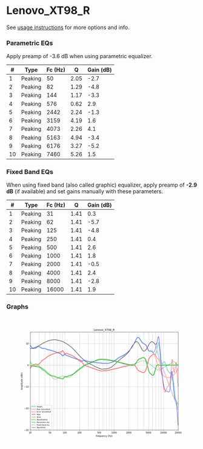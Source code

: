 # Lenovo_XT98_R
See [usage instructions](https://github.com/jaakkopasanen/AutoEq#usage) for more options and info.

### Parametric EQs
Apply preamp of -3.6 dB when using parametric equalizer.

|   # | Type    |   Fc (Hz) |    Q |   Gain (dB) |
|-----|---------|-----------|------|-------------|
|   1 | Peaking |        50 | 2.05 |        -2.7 |
|   2 | Peaking |        82 | 1.29 |        -4.8 |
|   3 | Peaking |       144 | 1.17 |        -3.3 |
|   4 | Peaking |       576 | 0.62 |         2.9 |
|   5 | Peaking |      2442 | 2.24 |        -1.3 |
|   6 | Peaking |      3159 | 4.19 |         1.6 |
|   7 | Peaking |      4073 | 2.26 |         4.1 |
|   8 | Peaking |      5163 | 4.94 |        -3.4 |
|   9 | Peaking |      6176 | 3.27 |        -5.2 |
|  10 | Peaking |      7460 | 5.26 |         1.5 |

### Fixed Band EQs
When using fixed band (also called graphic) equalizer, apply preamp of **-2.9 dB** (if available) and set gains manually with these parameters.

|   # | Type    |   Fc (Hz) |    Q |   Gain (dB) |
|-----|---------|-----------|------|-------------|
|   1 | Peaking |        31 | 1.41 |         0.3 |
|   2 | Peaking |        62 | 1.41 |        -5.7 |
|   3 | Peaking |       125 | 1.41 |        -4.8 |
|   4 | Peaking |       250 | 1.41 |         0.4 |
|   5 | Peaking |       500 | 1.41 |         2.6 |
|   6 | Peaking |      1000 | 1.41 |         1.8 |
|   7 | Peaking |      2000 | 1.41 |        -0.5 |
|   8 | Peaking |      4000 | 1.41 |         2.4 |
|   9 | Peaking |      8000 | 1.41 |        -2.8 |
|  10 | Peaking |     16000 | 1.41 |         1.9 |

### Graphs
![](./Lenovo_XT98_R.png)
